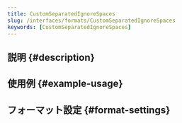 ```yaml
---
title: CustomSeparatedIgnoreSpaces
slug: /interfaces/formats/CustomSeparatedIgnoreSpaces
keywords: [CustomSeparatedIgnoreSpaces]
---
```


## 説明 {#description}

## 使用例 {#example-usage}

## フォーマット設定 {#format-settings}
